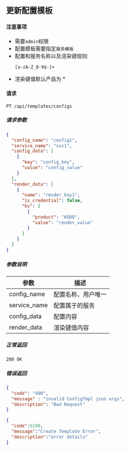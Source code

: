 ## 更新配置模板

#### 注意事项

- 需要`admin`权限
- 配置模板需要指定`服务模板`
- 配置和服务名称以及渲染键规则: 
  ```
  [a-zA-Z_0-9$-]+
  ```
- 渲染键值默认产品为 * 

#### 请求

```
PT /api/templates/configs
```

##### 请求参数

```json
{
  "config_name": "config1",
  "service_name": "svc1",
  "config_data": [
    {
      "key": "config_key",
      "value": "config_value"
    }
  ],
  "render_data": [
    {
      "name": "render_key1",
      "is_credential": false,
      "kv": [
        {
          "product": "KODO",
          "value": "render_value"
        }
      ]
    }
  ]
}
```

##### 参数说明

| 参数 | 描述 |
|-----|-----|
| config_name | 配置名称，用户唯一 |
| service_name | 配置属于的服务 |
| config_data | 配置内容 |
| render_data | 渲染键值内容 |

##### 正常返回

```
200 OK
```

##### 错误返回

```json
{
  "code": "400",
  "message" : "invalid ConfigTmpl json args",
  "description": "Bad Request"
}
```

```json
{
  "code":6100,
  "message":"Create Template Error",
  "description":"error details"
}
```
